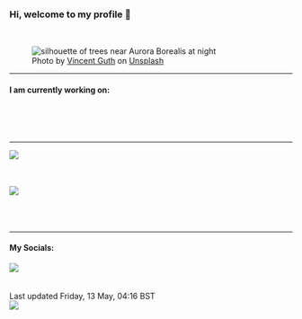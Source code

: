 <h3>Hi, welcome to my profile 👋</h3>

<br />
<figure>
  <img
    src="https://images.unsplash.com/photo-1483347756197-71ef80e95f73?crop=entropy&cs=tinysrgb&fit=max&fm=jpg&ixid=MnwyNzQ3MDB8MHwxfHJhbmRvbXx8fHx8fHx8fDE2NTI0MDUwOTQ&ixlib=rb-1.2.1&q=80&w=1080&auto=format"
    alt="silhouette of trees near Aurora Borealis at night" 
  />
  <figcaption>Photo by <a
    href="https://unsplash.com/@vingtcent?utm_source=Profile%20readme&utm_medium=referral">Vincent Guth</a> on <a
    href="https://unsplash.com/?utm_source=Profile%20readme&utm_medium=referral">Unsplash</a></figcaption>
</figure>


<hr />
<h4>I am currently working on:</h4>
<a href=""></a>

<br /><br /><br />

<hr />
<img
  src="https://github-readme-stats.vercel.app/api?username=shanelucy&show_icons=true&theme=calm"
/>
<br /><br /><br />

<img 
  src="https://github-readme-stats.vercel.app/api/top-langs/?username=shanelucy&theme=calm"
/>
<br /><br /><br /><br />
<hr />
<h4>My Socials:</h4>
<a href="https://uk.linkedin.com/in/shane-lucy-4735b616a">
  <img
    src="https://img.shields.io/badge/linkedin%20-%230077B5.svg?&style=for-the-badge&logo=linkedin&logoColor=white"
  />
</a>
<br /><br /><br />
Last updated Friday, 13 May, 04:16 BST
<br />
<img
  src="https://github.com/ShaneLucy/ShaneLucy/workflows/README%20build/badge.svg"
/>
